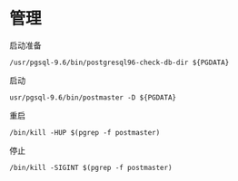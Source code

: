 # 管理

启动准备

```纯文本
/usr/pgsql-9.6/bin/postgresql96-check-db-dir ${PGDATA}
```

启动

```纯文本
usr/pgsql-9.6/bin/postmaster -D ${PGDATA}
```

重启

```纯文本
/bin/kill -HUP $(pgrep -f postmaster)
```

停止

```纯文本
/bin/kill -SIGINT $(pgrep -f postmaster)
```

